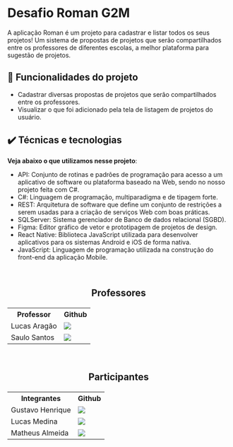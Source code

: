 # Desafio Roman G2M

A aplicação Roman é um projeto para cadastrar e
listar todos os seus projetos! 
Um sistema de propostas de projetos que serão compartilhados entre os
professores de diferentes escolas, a melhor plataforma para sugestão de projetos.

## 🔨 Funcionalidades do projeto

- Cadastrar diversas propostas de projetos que serão compartilhados entre os
professores.
- Visualizar o que foi adicionado pela tela de listagem de projetos do usuário.

## ✔️ Técnicas e tecnologias

**Veja abaixo o que utilizamos nesse projeto**:
- API: Conjunto de rotinas e padrões de programação para acesso a um aplicativo de software ou plataforma baseado na Web, sendo no nosso projeto feita com C#.
- C#: Linguagem de programação, multiparadigma e de tipagem forte.
- REST: Arquitetura de software que define um conjunto de restrições a serem usadas para a criação de serviços Web com boas práticas.
- SQLServer: Sistema gerenciador de Banco de dados relacional (SGBD).
- Figma: Editor gráfico de vetor e prototipagem de projetos de design.
- React Native: Biblioteca JavaScript utilizada para desenvolver aplicativos para os sistemas Android e iOS de forma nativa.
- JavaScript: Linguagem de programação utilizada na construção do front-end da aplicação Mobile.

&nbsp;
&nbsp;

## <p align="center">Professores</p>
<table align="center">
  <tr>
    <th>Professor</th>
    <th>Github</th>
  </tr>
  <tr>
    <td>Lucas Aragão</td>
    <td> <a href="https://github.com/LUCASDESENVOLVEDOR"> <img src="https://img.shields.io/badge/GitHub-100000?style=for-the-badge&logo=github&logoColor=red" /> </a></td>
  </tr>
  <tr>
    <td>Saulo Santos</td>
    <td><a href="https://github.com/Saulomsantos"> <img src="https://img.shields.io/badge/GitHub-100000?style=for-the-badge&logo=github&logoColor=red" /> </a></td>
  </tr>
</table>

&nbsp;
&nbsp;

## <p align="center">Participantes</p>
<table align="center">
  <tr>
    <th>Integrantes</th>
    <th>Github</th>
  </tr>
  <tr>
    <td>Gustavo Henrique</td>
    <td> <a href="https://github.com/GustavoHenriqueFerreira"> <img src="https://img.shields.io/badge/GitHub-100000?style=for-the-badge&logo=github&logoColor=white" /> </a></td>
  </tr>
  <tr>
    <td>Lucas Medina</td>
    <td> <a href="https://github.com/Lucas-M3dina"> <img src="https://img.shields.io/badge/GitHub-100000?style=for-the-badge&logo=github&logoColor=white" /> </a> </td>
  </tr>
  <tr>
    <td>Matheus Almeida</td>
    <td><a href=""> <img src="https://img.shields.io/badge/GitHub-100000?style=for-the-badge&logo=github&logoColor=white" /> </a></td>
  </tr>
</table>
